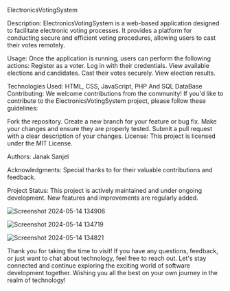 ElectronicsVotingSystem

Description:
ElectronicsVotingSystem is a web-based application designed
to facilitate electronic voting processes. 
It provides a platform for conducting secure and efficient voting 
procedures, allowing users to cast their votes remotely.


Usage:
Once the application is running, users can perform the following actions:
Register as a voter.
Log in with their credentials.
View available elections and candidates.
Cast their votes securely.
View election results.

Technologies Used:
HTML,
CSS,
JavaScript,
PHP And
SQL DataBase
Contributing:
We welcome contributions from the community! If you'd like to contribute to the ElectronicsVotingSystem project, please follow these guidelines:

Fork the repository.
Create a new branch for your feature or bug fix.
Make your changes and ensure they are properly tested.
Submit a pull request with a clear description of your changes.
License:
This project is licensed under the MIT License.

Authors:
Janak Sanjel

Acknowledgments:
Special thanks to  for their valuable contributions and feedback.

Project Status:
This project is actively maintained and under ongoing development. New features and improvements are regularly added.

![Screenshot 2024-05-14 134906](https://github.com/janaksanjel/ElectronicsVotingSystem/assets/98094845/ff8d6b17-24f1-42c0-8f5b-1911c5f3089d)

![Screenshot 2024-05-14 134719](https://github.com/janaksanjel/ElectronicsVotingSystem/assets/98094845/d5623112-8cc5-44b8-a45d-209adace7930)

![Screenshot 2024-05-14 134821](https://github.com/janaksanjel/ElectronicsVotingSystem/assets/98094845/ab2c4174-f0e7-4ce0-95ed-b8ef762ec041)

  Thank you for taking the time to visit! If you have any questions, feedback, or just want to chat about technology, feel free to reach out. Let's stay connected and continue exploring the exciting world of software development together. Wishing you all the best on your own journey in the realm of technology!
